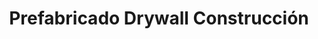 ---
title: "Prefabricado Drywall Construcción"
url: /jose-luis-bustamante-y-rivero/prefabricado-drywall-construccion/
shop: vidriería
---